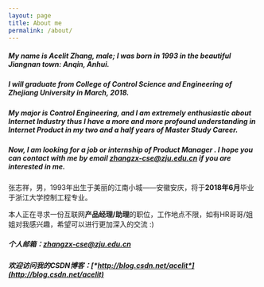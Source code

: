 ```yaml
---
layout: page
title: About me
permalink: /about/
---
```


##### My name is Acelit Zhang, male; I was born in 1993 in the beautiful Jiangnan town: Anqin, Anhui.
##### I will graduate from College of Control Science and Engineering of Zhejiang University in March, 2018.
##### My major is Control Engineering, and I am extremely enthusiastic about Internet Industry thus I have a  more and more profound understanding in Internet Product in my two and a half years of Master Study Career.
##### Now, I am looking for a job or internship of ***Product Manager*** . I hope you can contact with me by email *zhangzx-cse@zju.edu.cn* if you are interested in me.

张志祥，男，1993年出生于美丽的江南小城——安徽安庆，将于**2018年6月**毕业于浙江大学控制工程专业。

本人正在寻求一份互联网**产品经理/助理**的职位，工作地点不限，如有HR哥哥/姐姐对我感兴趣，希望可以进行更加深入的交流 :)

##### 个人邮箱：*zhangzx-cse@zju.edu.cn*

##### 欢迎访问我的CSDN博客：[*http://blog.csdn.net/acelit*](http://blog.csdn.net/acelit)

